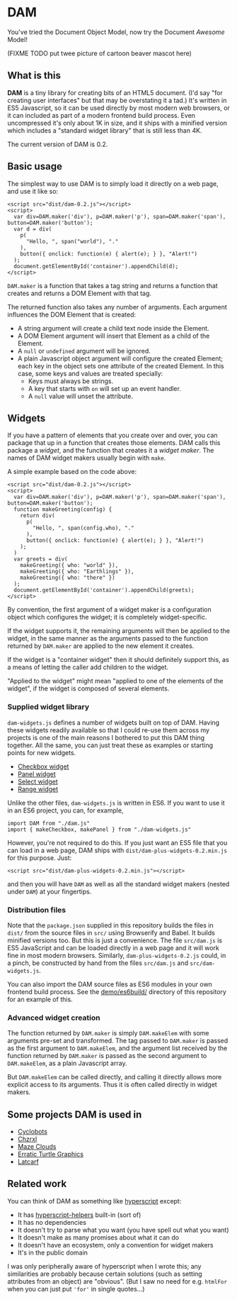 DAM
===

You've tried the Document Object Model, now try the Document *Awesome* Model!

(FIXME TODO put twee picture of cartoon beaver mascot here)

What is this
------------

**DAM** is a tiny library for creating bits of an HTML5 document.
(I'd say "for creating user interfaces" but that may be overstating
it a tad.)  It's written in ES5 Javascript, so it can be used directly
by most modern web browsers, or it can included as part of a modern
frontend build process.  Even uncompressed it's only about 1K in size,
and it ships with a minified version which includes a "standard widget
library" that is still less than 4K.

The current version of DAM is 0.2.

Basic usage
-----------

The simplest way to use DAM is to simply load it directly on a web page,
and use it like so:

    <script src="dist/dam-0.2.js"></script>
    <script>
      var div=DAM.maker('div'), p=DAM.maker('p'), span=DAM.maker('span'), button=DAM.maker('button');
      var d = div(
        p(
          "Hello, ", span("world"), "."
        ),
        button({ onclick: function(e) { alert(e); } }, "Alert!")
      );
      document.getElementById('container').appendChild(d);
    </script>

`DAM.maker` is a function that takes a tag string and returns a function that
creates and returns a DOM Element with that tag.

The returned function also takes any number of arguments.  Each argument
influences the DOM Element that is created:

*   A string argument will create a child text node inside the Element.
*   A DOM Element argument will insert that Element as a child of the Element.
*   A `null` or `undefined` argument will be ignored.
*   A plain Javascript object argument will configure the created Element;
    each key in the object sets one attribute of the created Element.
    In this case, some keys and values are treated specially:
    *   Keys must always be strings.
    *   A key that starts with `on` will set up an event handler.
    *   A `null` value will unset the attribute.

Widgets
-------

If you have a pattern of elements that you create over and over, you can
package that up in a function that creates those elements.  DAM calls this
package a _widget_, and the function that creates it a _widget maker_.
The names of DAM widget makers usually begin with `make`.

A simple example based on the code above:

    <script src="dist/dam-0.2.js"></script>
    <script>
      var div=DAM.maker('div'), p=DAM.maker('p'), span=DAM.maker('span'), button=DAM.maker('button');
      function makeGreeting(config) {
        return div(
          p(
            "Hello, ", span(config.who), "."
          ),
          button({ onclick: function(e) { alert(e); } }, "Alert!")
        );
      )
      var greets = div(
        makeGreeting({ who: "world" }),
        makeGreeting({ who: "Earthlings" }),
        makeGreeting({ who: "there" })
      );
      document.getElementById('container').appendChild(greets);
    </script>

By convention, the first argument of a widget maker is a configuration
object which configures the widget; it is completely widget-specific.

If the widget supports it, the remaining arguments will then be applied to
the widget, in the same manner as the arguments passed to the function
returned by `DAM.maker` are applied to the new element it creates.

If the widget is a "container widget" then it should definitely support this,
as a means of letting the caller add children to the widget.

"Applied to the widget" might mean "applied to one of the elements of the
widget", if the widget is composed of several elements.

### Supplied widget library

`dam-widgets.js` defines a number of widgets built on top of DAM.  Having
these widgets readily available so that I could re-use them across my projects
is one of the main reasons I bothered to put this DAM thing together.  All
the same, you can just treat these as examples or starting points for new widgets.

*   [Checkbox widget](demo/checkbox.html)
*   [Panel widget](demo/panel.html)
*   [Select widget](demo/select.html)
*   [Range widget](demo/range.html)

Unlike the other files, `dam-widgets.js` is written in ES6.  If you want to
use it in an ES6 project, you can, for example,

    import DAM from "./dam.js"
    import { makeCheckbox, makePanel } from "./dam-widgets.js"

However, you're not required to do this.  If you just want an ES5 file that
you can load in a web page, DAM ships with `dist/dam-plus-widgets-0.2.min.js`
for this purpose.  Just:

    <script src="dist/dam-plus-widgets-0.2.min.js"></script>

and then you will have `DAM` as well as all the standard widget makers (nested
under `DAM`) at your fingertips.

### Distribution files

Note that the `package.json` supplied in this repository builds the files
in `dist/` from the source files in `src/` using Browserify and Babel.
It builds minified versions too.  But this is just a convenience.  The
file `src/dam.js` is ES5 JavaScript and can be loaded directly in a web
page and it will work fine in most modern browsers.  Similarly,
`dam-plus-widgets-0.2.js` could, in a pinch, be constructed by hand from
the files `src/dam.js` and `src/dam-widgets.js`.

You can also import the DAM source files as ES6 modules in your own frontend
build process.  See the [demo/es6build/](demo/es6build/) directory of this
repository for an example of this.

### Advanced widget creation

The function returned by `DAM.maker` is simply `DAM.makeElem` with some
arguments pre-set and transformed.  The tag passed to `DAM.maker` is passed
as the first argument to `DAM.makeElem`, and the argument list received by
the function returned by `DAM.maker` is passed as the second argument to
`DAM.makeElem`, as a plain Javascript array.

But `DAM.makeElem` can be called directly, and calling it directly allows
more explicit access to its arguments.  Thus it is often called directly in
widget makers.

Some projects DAM is used in
----------------------------

*   [Cyclobots](https://catseye.tc/installation/Cyclobots)
*   [Chzrxl](https://catseye.tc/installation/Chzrxl)
*   [Maze Clouds](https://catseye.tc/installation/Maze_Clouds)
*   [Erratic Turtle Graphics](https://catseye.tc/installation/Erratic_Turtle_Graphics)
*   [Latcarf](https://catseye.tc/installation/Latcarf)

Related work
------------

You can think of DAM as something like [hyperscript][] except:

*   It has [hyperscript-helpers][] built-in (sort of)
*   It has no dependencies
*   It doesn't try to parse what you want (you have spell out what you want)
*   It doesn't make as many promises about what it can do
*   It doesn't have an ecosystem, only a convention for widget makers
*   It's in the public domain

I was only peripherally aware of hyperscript when I wrote this; any
similarities are probably because certain solutions (such as setting
attributes from an object) are "obvious".  (But I saw no need for e.g.
`htmlFor` when you can just put `'for'` in single quotes...)

[hyperscript]: https://github.com/hyperhype/hyperscript
[hyperscript-helpers]: https://github.com/ohanhi/hyperscript-helpers
